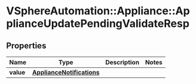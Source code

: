 # VSphereAutomation::Appliance::ApplianceUpdatePendingValidateResp

## Properties
Name | Type | Description | Notes
------------ | ------------- | ------------- | -------------
**value** | [**ApplianceNotifications**](ApplianceNotifications.md) |  | 



